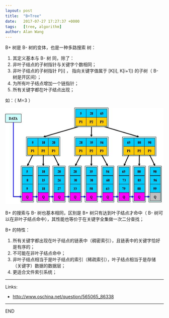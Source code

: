 ```yaml
---
layout: post
title:  "B+Tree"
date:   2017-07-27 17:27:37 +0000
tags:   [tree, algorithm]
author: Alan Wang
---
```

B+ 树是 B- 树的变体，也是一种多路搜索 树：

1. 其定义基本与 B- 树 同，除了：
2. 非叶子结点的子树指针与关键字个数相同；
3. 非叶子结点的子树指针 P[i] ， 指向关键字值属于 [K[i], K[i+1]) 的子树（ B- 树是开区间）；
5. 为所有叶子结点增加一个链指针；
6. 所有关键字都在叶子结点出现；

如：（ M=3 ）

![](./resources/2017-07-27-b+tree/b+tree.jpg)

B+ 的搜索与 B- 树也基本相同，区别是 B+ 树只有达到叶子结点才命中（ B- 树可 以在非叶子结点命中），其性能也等价于在关键字全集做一次二分查找；

B+ 的特性：

1. 所有关键字都出现在叶子结点的链表中（稠密索引），且链表中的关键字恰好是有序的；
2. 不可能在非叶子结点命中；
3. 非叶子结点相当于是叶子结点的索引（稀疏索引），叶子结点相当于是存储（关键字）数据的数据层；
4. 更适合文件索引系统；

---
Links:
- http://www.oschina.net/question/565065_86338

---
END

